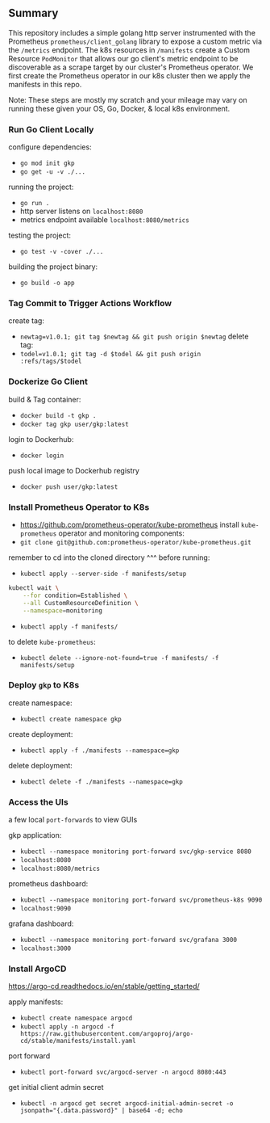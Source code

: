 ## Summary
This repository includes a simple golang http server instrumented with the Prometheus `prometheus/client_golang` library to expose a custom metric via the `/metrics` endpoint. The k8s resources in `/manifests` create a Custom Resource `PodMonitor` that allows our go client's metric endpoint to be discoverable as a scrape target by our cluster's Prometheus operator. We first create the Prometheus operator in our k8s cluster then we apply the manifests in this repo.

Note: These steps are mostly my scratch and your mileage may vary on running these given your OS, Go, Docker, & local k8s environment.

### Run Go Client Locally

configure dependencies:
* `go mod init gkp`
* `go get -u -v ./...`

running the project:
* `go run .`
* http server listens on `localhost:8080`
* metrics endpoint available `localhost:8080/metrics`

testing the project:
* `go test -v -cover ./...`

building the project binary:
* `go build -o app`

### Tag Commit to Trigger Actions Workflow
create tag:
* `newtag=v1.0.1; git tag $newtag && git push origin $newtag`
delete tag:
* `todel=v1.0.1; git tag -d $todel && git push origin :refs/tags/$todel`

### Dockerize Go Client
build & Tag container:
* `docker build -t gkp .`
* `docker tag gkp user/gkp:latest`

login to Dockerhub:
* `docker login`

push local image to Dockerhub registry
* `docker push user/gkp:latest`

### Install Prometheus Operator to K8s
* https://github.com/prometheus-operator/kube-prometheus
install `kube-prometheus` operator and monitoring components:
* `git clone git@github.com:prometheus-operator/kube-prometheus.git`

remember to cd into the cloned directory ^^^ before running:
* `kubectl apply --server-side -f manifests/setup`

```bash
kubectl wait \
	--for condition=Established \
	--all CustomResourceDefinition \
	--namespace=monitoring
```

* `kubectl apply -f manifests/`

to delete `kube-prometheus`:
* `kubectl delete --ignore-not-found=true -f manifests/ -f manifests/setup`

### Deploy `gkp` to K8s

create namespace:
* `kubectl create namespace gkp`

create deployment:
* `kubectl apply -f ./manifests --namespace=gkp`

delete deployment:
* `kubectl delete -f ./manifests --namespace=gkp`

### Access the UIs
a few local `port-forwards` to view GUIs

gkp application:
* `kubectl --namespace monitoring port-forward svc/gkp-service 8080`
* `localhost:8080`
* `localhost:8080/metrics`

prometheus dashboard:
* `kubectl --namespace monitoring port-forward svc/prometheus-k8s 9090`
* `localhost:9090`

grafana dashboard:
* `kubectl --namespace monitoring port-forward svc/grafana 3000`
* `localhost:3000`

### Install ArgoCD
https://argo-cd.readthedocs.io/en/stable/getting_started/

apply manifests:
* `kubectl create namespace argocd`
* `kubectl apply -n argocd -f https://raw.githubusercontent.com/argoproj/argo-cd/stable/manifests/install.yaml`

port forward
* `kubectl port-forward svc/argocd-server -n argocd 8080:443`

get initial client admin secret
* `kubectl -n argocd get secret argocd-initial-admin-secret -o jsonpath="{.data.password}" | base64 -d; echo`

